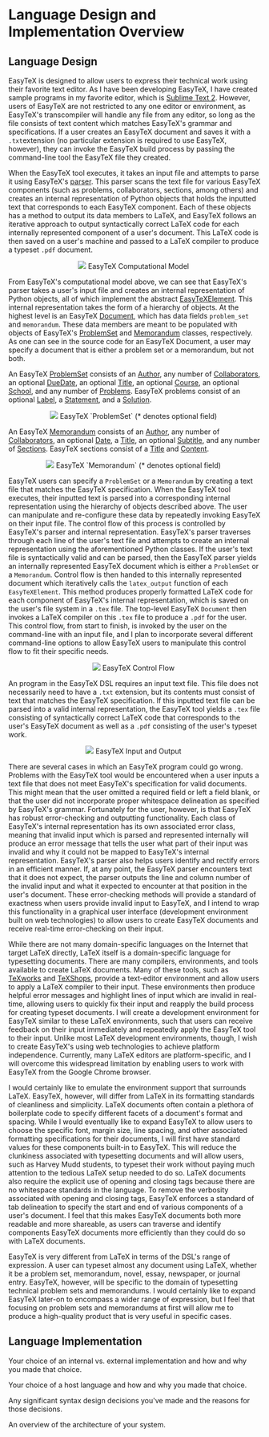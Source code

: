 # Language Design and Implementation Overview

## Language Design

EasyTeX is designed to allow users to express their technical work using their favorite text editor. As I have been developing EasyTeX, I have created sample programs in my favorite editor, which is [Sublime Text 2](http://www.sublimetext.com/2). However, users of EasyTeX are not restricted to any one editor or environment, as EasyTeX's transcompiler will handle any file from any editor, so long as the file consists of text content which matches EasyTeX's grammar and specifications. If a user creates an EasyTeX document and saves it with a `.txt`extension (no particular extension is required to use EasyTeX, however), they can invoke the EasyTeX build process by passing the command-line tool the EasyTeX file they created.

When the EasyTeX tool executes, it takes an input file and attempts to parse it using EasyTeX's [parser](https://github.com/PaulDapolito/EasyTeX/blob/master/source/parser/parser.py). This parser scans the text file for various EasyTeX components (such as problems, collaborators, sections, among others) and creates an internal representation of Python objects that holds the inputted text that corresponds to each EasyTeX component. Each of these objects has a method to output its data members to LaTeX, and EasyTeX follows an iterative approach to output syntactically correct LaTeX code for each internally represented component of a user's document. This LaTeX code is then saved on a user's machine and passed to a LaTeX compiler to produce a typeset `.pdf` document. 

<div id="container" style="width: 500px" align="center">
    <img src="http://i.imgur.com/skFnGVD.png"/>
    EasyTeX Computational Model
</div>

From EasyTeX's computational model above, we can see that EasyTeX's parser takes a user's input file and creates an internal representation of Python objects, all of which implement the abstract [EasyTeXElement](https://github.com/PaulDapolito/EasyTeX/blob/master/source/ir/easytex_element.py). This internal representation takes the form of a hierarchy of objects. At the highest level is an EasyTeX [Document](https://github.com/PaulDapolito/EasyTeX/blob/master/source/ir/document.py), which has data fields `problem_set` and `memorandum`. These data members are meant to be populated with objects of EasyTeX's [ProblemSet](https://github.com/PaulDapolito/EasyTeX/blob/master/source/ir/problem_sets/problem_set.py) and [Memorandum](https://github.com/PaulDapolito/EasyTeX/blob/master/source/ir/memorandums/memorandum.py) classes, respectively. As one can see in the source code for an EasyTeX Document, a user may specify a document that is either a problem set or a memorandum, but not both.

An EasyTeX [ProblemSet](https://github.com/PaulDapolito/EasyTeX/blob/master/source/ir/problem_sets/problem_set.py) consists of an [Author](https://github.com/PaulDapolito/EasyTeX/blob/master/source/ir/shared/author.py), any number of [Collaborators](https://github.com/PaulDapolito/EasyTeX/blob/master/source/ir/shared/collaborator.py), an optional [DueDate](https://github.com/PaulDapolito/EasyTeX/blob/master/source/ir/problem_sets/due_date.py), an optional [Title](https://github.com/PaulDapolito/EasyTeX/blob/master/source/ir/shared/title.py), an optional [Course](https://github.com/PaulDapolito/EasyTeX/blob/master/source/ir/problem_sets/course.py), an optional [School](https://github.com/PaulDapolito/EasyTeX/blob/master/source/ir/problem_sets/school.py), and any number of [Problems](https://github.com/PaulDapolito/EasyTeX/blob/master/source/ir/problem_sets/problem.py). EasyTeX problems consist of an optional [Label](https://github.com/PaulDapolito/EasyTeX/blob/master/source/ir/problem_sets/label.py), a [Statement](https://github.com/PaulDapolito/EasyTeX/blob/master/source/ir/problem_sets/statement.py), and a [Solution](https://github.com/PaulDapolito/EasyTeX/blob/master/source/ir/problem_sets/solution.py).

<div id="container" style="width: 500px" align="center">
    <img src="http://i.imgur.com/jIPU5rG.png"/>
    EasyTeX `ProblemSet` (* denotes optional field)
</div>

An EasyTeX [Memorandum](https://github.com/PaulDapolito/EasyTeX/blob/master/source/ir/memorandums/memorandum.py) consists of an [Author](https://github.com/PaulDapolito/EasyTeX/blob/master/source/ir/shared/author.py), any number of [Collaborators](https://github.com/PaulDapolito/EasyTeX/blob/master/source/ir/shared/collaborator.py), an optional [Date](https://github.com/PaulDapolito/EasyTeX/blob/master/source/ir/memorandums/date.py), a [Title](https://github.com/PaulDapolito/EasyTeX/blob/master/source/ir/shared/title.py), an optional [Subtitle](https://github.com/PaulDapolito/EasyTeX/blob/master/source/ir/memorandums/subtitle.py), and any number of [Sections](https://github.com/PaulDapolito/EasyTeX/blob/master/source/ir/memorandums/section.py). EasyTeX sections consist of a [Title](https://github.com/PaulDapolito/EasyTeX/blob/master/source/ir/shared/title.py) and [Content](https://github.com/PaulDapolito/EasyTeX/blob/master/source/ir/memorandums/content.py).

<div id="container" style="width: 500px" align="center">
    <img src="http://i.imgur.com/u2blqQL.png"/>
    EasyTeX `Memorandum` (* denotes optional field)
</div>

EasyTeX users can specify a `ProblemSet` or a `Memorandum` by creating a text file that matches the EasyTeX specification. When the EasyTeX tool executes, their inputted text is parsed into a corresponding internal representation using the hierarchy of objects described above. The user can manipulate and re-configure these data by repeatedly invoking EasyTeX on their input file. The control flow of this process is controlled by EasyTeX's parser and internal representation. EasyTeX's parser traverses through each line of the user's text file and attempts to create an internal representation using the aforementioned Python classes. If the user's text file is syntactically valid and can be parsed, then the EasyTeX parser yields an internally represented EasyTeX document which is either a `ProblemSet` or a `Memorandum`. Control flow is then handed to this internally represented document which iteratively calls the `latex_output` function of each `EasyTeXElement`. This method produces properly formatted LaTeX code for each component of EasyTeX's internal representation, which is saved on the user's file system in a `.tex` file. The top-level EasyTeX `Document` then invokes a LaTeX compiler on this `.tex` file to produce a `.pdf` for the user. This control flow, from start to finish, is invoked by the user on the command-line with an input file, and I plan to incorporate several different command-line options to allow EasyTeX users to manipulate this control flow to fit their specific needs.

<div id="container" style="width: 500px" align="center">
    <img src="http://i.imgur.com/N9wUktR.png"/>
    EasyTeX Control Flow
</div>

An program in the EasyTeX DSL requires an input text file. This file does not necessarily need to have a `.txt` extension, but its contents must consist of text that matches the EasyTeX specification. If this inputted text file can be parsed into a valid internal representation, the EasyTeX tool yields a `.tex` file consisting of syntactically correct LaTeX code that corresponds to the user's EasyTeX document as well as a `.pdf` consisting of the user's typeset work.

<div id="container" style="width: 500px" align="center">
    <img src="http://i.imgur.com/I8C7eJB.png"/>
    EasyTeX Input and Output
</div>

There are several cases in which an EasyTeX program could go wrong. Problems with the EasyTeX tool would be encountered when a user inputs a text file that does not meet EasyTeX's specification for valid documents. This might mean that the user omitted a required field or left a field blank, or that the user did not incorporate proper whitespace delineation as specified by EasyTeX's grammar. Fortunately for the user, however, is that EasyTeX has robust error-checking and outputting functionality. Each class of EasyTeX's internal representation has its own associated error class, meaning that invalid input which is parsed and represented internally will produce an error message that tells the user what part of their input was invalid and why it could not be mapped to EasyTeX's internal representation. EasyTeX's parser also helps users identify and rectify errors in an efficient manner. If, at any point, the EasyTeX parser encounters text that it does not expect, the parser outputs the line and column number of the invalid input and what it expected to encounter at that position in the user's document. These error-checking methods will provide a standard of exactness when users provide invalid input to EasyTeX, and I intend to wrap this functionality in a graphical user interface (development environment built on web technologies) to allow users to create EasyTeX documents and receive real-time error-checking on their input.

While there are not many domain-specific languages on the Internet that target LaTeX directly, LaTeX itself is a domain-specific language for typesetting documents. There are many compilers, environments, and tools available to create LaTeX documents. Many of these tools, such as [TeXworks](http://tug.org/texworks/) and [TeXShops](http://pages.uoregon.edu/koch/texshop/), provide a text-editor environment and allow users to apply a LaTeX compiler to their input. These environments then produce helpful error messages and highlight lines of input which are invalid in real-time, allowing users to quickly fix their input and reapply the build process for creating typeset documents. I will create a development environment for EasyTeX similar to these LaTeX environments, such that users can receive feedback on their input immediately and repeatedly apply the EasyTeX tool to their input. Unlike most LaTeX development environments, though, I wish to create EasyTeX's using web technologies to achieve platform independence. Currently, many LaTeX editors are platform-specific, and I will overcome this widespread limitation by enabling users to work with EasyTeX from the Google Chrome browser. 

I would certainly like to emulate the environment support that surrounds LaTeX. EasyTeX, however, will differ from LaTeX in its formatting standards of cleanliness and simplicity. LaTeX documents often contain a plethora of boilerplate code to specify different facets of a document's format and spacing. While I would eventually like to expand EasyTeX to allow users to choose the specific font, margin size, line spacing, and other associated formatting specifications for their documents, I will first have standard values for these components built-in to EasyTeX. This will reduce the clunkiness associated with typesetting documents and will allow users, such as Harvey Mudd students, to typeset their work without paying much attention to the tedious LaTeX setup needed to do so. LaTeX documents also require the explicit use of opening and closing tags because there are no whitespace standards in the language. To remove the verbosity associated with opening and closing tags, EasyTeX enforces a standard of tab delineation to specify the start and end of various components of a user's document. I feel that this makes EasyTeX documents both more readable and more shareable, as users can traverse and identify components EasyTeX documents more efficiently than they could do so with LaTeX documents.

EasyTeX is very different from LaTeX in terms of the DSL's range of expression. A user can typeset almost any document using LaTeX, whether it be a problem set, memorandum, novel, essay, newspaper, or journal entry. EasyTeX, however, will be specific to the domain of typesetting technical problem sets and memorandums. I would certainly like to expand EasyTeX later-on to encompass a wider range of expression, but I feel that focusing on problem sets and memorandums at first will allow me to produce a high-quality product that is very useful in specific cases.

## Language Implementation

Your choice of an internal vs. external implementation and how and why you made that choice.

Your choice of a host language and how and why you made that choice.

Any significant syntax design decisions you've made and the reasons for those decisions.

An overview of the architecture of your system.









